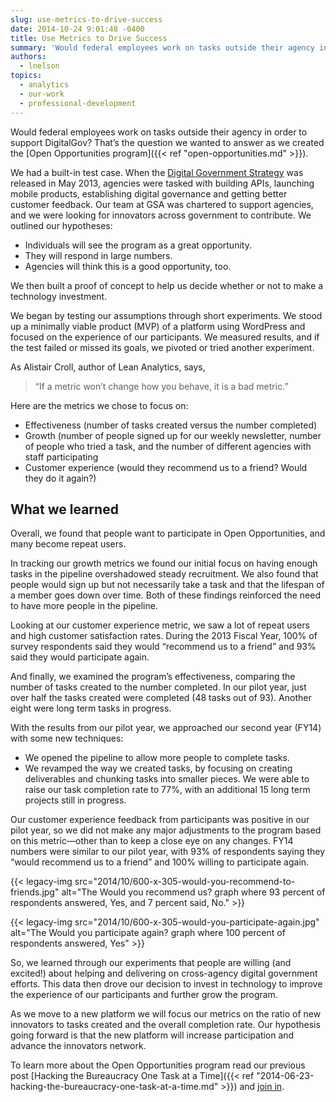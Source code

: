 ```yaml
---
slug: use-metrics-to-drive-success
date: 2014-10-24 9:01:48 -0400
title: Use Metrics to Drive Success
summary: 'Would federal employees work on tasks outside their agency in order to support DigitalGov? That’s the question we wanted to answer as we created the Open Opportunities program. We had a built-in test case. When the Digital Government Strategy was released in May 2013, agencies were tasked with building APIs, launching mobile products, establishing digital'
authors:
  - lnelson
topics:
  - analytics
  - our-work
  - professional-development
---
```


Would federal employees work on tasks outside their agency in order to support DigitalGov? That’s the question we wanted to answer as we created the [Open Opportunities program]({{< ref "open-opportunities.md" >}}).

We had a built-in test case. When the [Digital Government Strategy](http://www.whitehouse.gov/sites/default/files/omb/egov/digital-government/digital-government.html) was released in May 2013, agencies were tasked with building APIs, launching mobile products, establishing digital governance and getting better customer feedback. Our team at GSA was chartered to support agencies, and we were looking for innovators across government to contribute. We outlined our hypotheses:

  * Individuals will see the program as a great opportunity.
  * They will respond in large numbers.
  * Agencies will think this is a good opportunity, too.

We then built a proof of concept to help us decide whether or not to make a technology investment.

We began by testing our assumptions through short experiments. We stood up a minimally viable product (MVP) of a platform using WordPress and focused on the experience of our participants. We measured results, and if the test failed or missed its goals, we pivoted or tried another experiment.

As Alistair Croll, author of Lean Analytics, says,

> “If a metric won’t change how you behave, it is a bad metric.”

Here are the metrics we chose to focus on:

  * Effectiveness (number of tasks created versus the number completed)
  * Growth (number of people signed up for our weekly newsletter, number of people who tried a task, and the number of different agencies with staff participating
  * Customer experience (would they recommend us to a friend? Would they do it again?)

## What we learned

Overall, we found that people want to participate in Open Opportunities, and many become repeat users.

In tracking our growth metrics we found our initial focus on having enough tasks in the pipeline overshadowed steady recruitment. We also found that people would sign up but not necessarily take a task and that the lifespan of a member goes down over time. Both of these findings reinforced the need to have more people in the pipeline.

Looking at our customer experience metric, we saw a lot of repeat users and high customer satisfaction rates. During the 2013 Fiscal Year, 100% of survey respondents said they would “recommend us to a friend” and 93% said they would participate again.

And finally, we examined the program’s effectiveness, comparing the number of tasks created to the number completed. In our pilot year, just over half the tasks created were completed (48 tasks out of 93). Another eight were long term tasks in progress.

With the results from our pilot year, we approached our second year (FY14) with some new techniques:

  * We opened the pipeline to allow more people to complete tasks.
  * We revamped the way we created tasks, by focusing on creating deliverables and chunking tasks into smaller pieces. We were able to raise our task completion rate to 77%, with an additional 15 long term projects still in progress.

Our customer experience feedback from participants was positive in our pilot year, so we did not make any major adjustments to the program based on this metric—other than to keep a close eye on any changes. FY14 numbers were similar to our pilot year, with 93% of respondents saying they “would recommend us to a friend” and 100% willing to participate again.

{{< legacy-img src="2014/10/600-x-305-would-you-recommend-to-friends.jpg" alt="The Would you recommend us? graph where 93 percent of respondents answered, Yes, and 7 percent said, No." >}}

{{< legacy-img src="2014/10/600-x-305-would-you-participate-again.jpg" alt="The Would you participate again? graph where 100 percent of respondents answered, Yes" >}}

So, we learned through our experiments that people are willing (and excited!) about helping and delivering on cross-agency digital government efforts. This data then drove our decision to invest in technology to improve the experience of our participants and further grow the program.

As we move to a new platform we will focus our metrics on the ratio of new innovators to tasks created and the overall completion rate. Our hypothesis going forward is that the new platform will increase participation and advance the innovators network.

To learn more about the Open Opportunities program read our previous post [Hacking the Bureaucracy One Task at a Time]({{< ref "2014-06-23-hacking-the-bureaucracy-one-task-at-a-time.md" >}}) and [join in](https://public.govdelivery.com/accounts/USHOWTO/subscriber/new?topic_id=USHOWTO_60).

